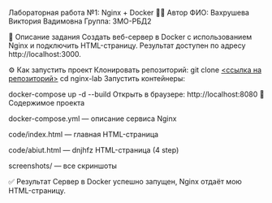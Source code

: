 Лабораторная работа №1: Nginx + Docker
👩‍💻 Автор
ФИО: Вахрушева Виктория Вадимовна
Группа: 3МО-РБД2

📌 Описание задания
Создать веб-сервер в Docker с использованием Nginx и подключить HTML-страницу.
Результат доступен по адресу http://localhost:3000.

⚙️ Как запустить проект
Клонировать репозиторий:
git clone [<ссылка на репозиторий>](https://github.com/vivivat/web/lab1)
cd nginx-lab
Запустить контейнеры:

docker-compose up -d --build
Открыть в браузере: http://localhost:8080 📂 Содержимое проекта

docker-compose.yml — описание сервиса Nginx

code/index.html — главная HTML-страница

code/abiut.html — dnjhfz HTML-страница (4 step)

screenshots/ — все скриншоты

✅ Результат Сервер в Docker успешно запущен, Nginx отдаёт мою HTML-страницу.

